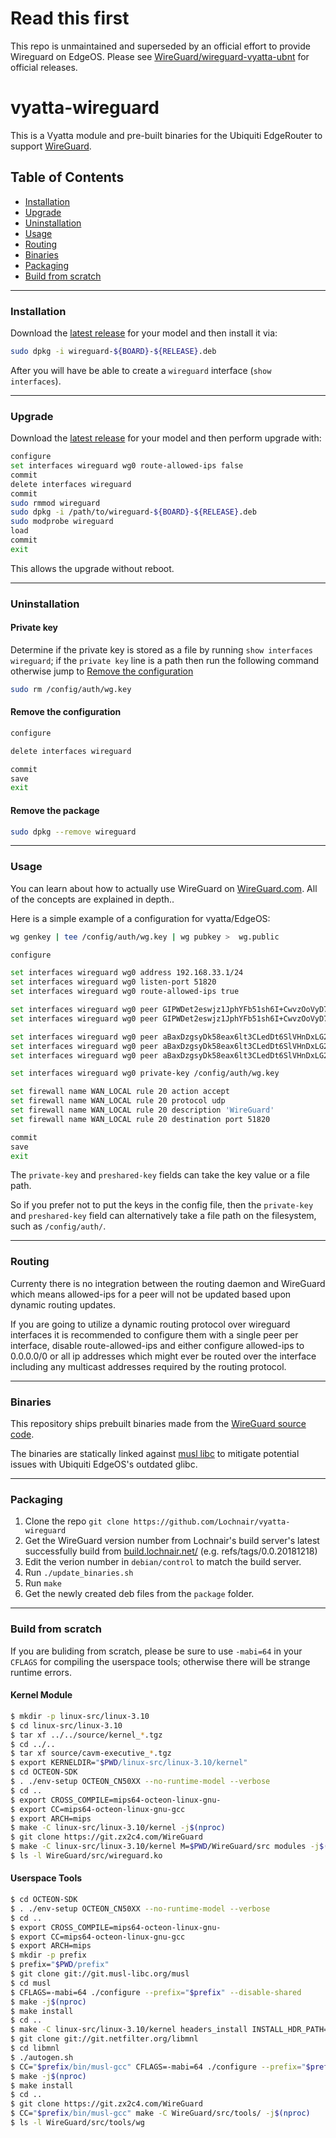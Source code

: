 # Read this first
This repo is unmaintained and superseded by an official effort to provide Wireguard on EdgeOS. Please see [WireGuard/wireguard-vyatta-ubnt](https://github.com/WireGuard/wireguard-vyatta-ubnt) for official releases.

# vyatta-wireguard

This is a Vyatta module and pre-built binaries for the Ubiquiti EdgeRouter
to support [WireGuard](https://www.wireguard.io/).

## Table of Contents
* [Installation](#installation)
* [Upgrade](#upgrade)
* [Uninstallation](#uninstallation)
* [Usage](#usage)
* [Routing](#routing)
* [Binaries](#binaries)
* [Packaging](#packaging)
* [Build from scratch](#build-from-scratch)

---

### Installation
Download the [latest release](https://github.com/Lochnair/vyatta-wireguard/releases) for your model and then install it via:
```bash
sudo dpkg -i wireguard-${BOARD}-${RELEASE}.deb
```

After you will have be able to create a `wireguard` interface (`show interfaces`).

---

### Upgrade
Download the [latest release](https://github.com/Lochnair/vyatta-wireguard/releases) for your model and then perform upgrade with:
```bash
configure
set interfaces wireguard wg0 route-allowed-ips false
commit
delete interfaces wireguard
commit
sudo rmmod wireguard
sudo dpkg -i /path/to/wireguard-${BOARD}-${RELEASE}.deb
sudo modprobe wireguard
load
commit
exit
```
This allows the upgrade without reboot.

---

### Uninstallation
#### Private key
Determine if the private key is stored as a file by running `show interfaces wireguard`; if the  `private key` line is a path then run the following command otherwise jump to [Remove the configuration](#remove-the-configuration)
```bash
sudo rm /config/auth/wg.key
```

#### Remove the configuration
```bash
configure

delete interfaces wireguard

commit
save
exit
```

#### Remove the package
```bash
sudo dpkg --remove wireguard
```
---

### Usage
You can learn about how to actually use WireGuard on [WireGuard.com](https://www.wireguard.com/).  All of the concepts are explained in depth..

Here is a simple example of a configuration for vyatta/EdgeOS:

```bash
wg genkey | tee /config/auth/wg.key | wg pubkey >  wg.public

configure

set interfaces wireguard wg0 address 192.168.33.1/24
set interfaces wireguard wg0 listen-port 51820
set interfaces wireguard wg0 route-allowed-ips true

set interfaces wireguard wg0 peer GIPWDet2eswjz1JphYFb51sh6I+CwvzOoVyD7z7kZVc= endpoint example1.org:29922
set interfaces wireguard wg0 peer GIPWDet2eswjz1JphYFb51sh6I+CwvzOoVyD7z7kZVc= allowed-ips 192.168.33.101/32

set interfaces wireguard wg0 peer aBaxDzgsyDk58eax6lt3CLedDt6SlVHnDxLG2K5UdV4= endpoint example2.net:51820
set interfaces wireguard wg0 peer aBaxDzgsyDk58eax6lt3CLedDt6SlVHnDxLG2K5UdV4= allowed-ips 192.168.33.102/32
set interfaces wireguard wg0 peer aBaxDzgsyDk58eax6lt3CLedDt6SlVHnDxLG2K5UdV4= allowed-ips 192.168.33.103/32

set interfaces wireguard wg0 private-key /config/auth/wg.key

set firewall name WAN_LOCAL rule 20 action accept
set firewall name WAN_LOCAL rule 20 protocol udp
set firewall name WAN_LOCAL rule 20 description 'WireGuard'
set firewall name WAN_LOCAL rule 20 destination port 51820

commit
save
exit
```

The `private-key` and `preshared-key` fields can take the key value or a file path.

So if  you prefer not to put the keys in the config file, then the `private-key` and `preshared-key` field can alternatively take a file path on the filesystem, such as `/config/auth/`.

---

### Routing
Currenty there is no integration between the routing daemon and WireGuard which means allowed-ips for a peer will not be updated based upon dynamic routing updates.

If you are going to utilize a dynamic routing protocol over wireguard interfaces it is recommended to configure them with a single peer per interface, disable route-allowed-ips and either configure allowed-ips to 0.0.0.0/0 or all ip addresses which might ever be routed over the interface including any multicast addresses required by the routing protocol.

---

### Binaries
This repository ships prebuilt binaries made from the [WireGuard source code](https://git.zx2c4.com/WireGuard/tree/src/).

The binaries are statically linked against [musl libc](https://www.musl-libc.org/) to mitigate potential issues with Ubiquiti EdgeOS's outdated glibc.

---

### Packaging
1. Clone the repo `git clone https://github.com/Lochnair/vyatta-wireguard`
2. Get the WireGuard version number from Lochnair's build server's latest successfully build from [build.lochnair.net/](https://build.lochnair.net/job/ubiquiti/job/wireguard-fw2.0/lastCompletedBuild/) (e.g. refs/tags/0.0.20181218)
3. Edit the verion number in `debian/control` to match the build server.
4. Run `./update_binaries.sh`
5. Run `make`
6. Get the newly created deb files from the `package` folder. 

---

### Build from scratch
If you are buliding from scratch, please be sure to use `-mabi=64` in your `CFLAGS` for compiling the userspace tools; otherwise there will be strange runtime errors.

#### Kernel Module
```bash
$ mkdir -p linux-src/linux-3.10
$ cd linux-src/linux-3.10
$ tar xf ../../source/kernel_*.tgz
$ cd ../..
$ tar xf source/cavm-executive_*.tgz
$ export KERNELDIR="$PWD/linux-src/linux-3.10/kernel"
$ cd OCTEON-SDK
$ . ./env-setup OCTEON_CN50XX --no-runtime-model --verbose
$ cd ..
$ export CROSS_COMPILE=mips64-octeon-linux-gnu-
$ export CC=mips64-octeon-linux-gnu-gcc
$ export ARCH=mips
$ make -C linux-src/linux-3.10/kernel -j$(nproc)
$ git clone https://git.zx2c4.com/WireGuard
$ make -C linux-src/linux-3.10/kernel M=$PWD/WireGuard/src modules -j$(nproc)
$ ls -l WireGuard/src/wireguard.ko
```

#### Userspace Tools
```bash
$ cd OCTEON-SDK
$ . ./env-setup OCTEON_CN50XX --no-runtime-model --verbose
$ cd ..
$ export CROSS_COMPILE=mips64-octeon-linux-gnu-
$ export CC=mips64-octeon-linux-gnu-gcc
$ export ARCH=mips
$ mkdir -p prefix
$ prefix="$PWD/prefix"
$ git clone git://git.musl-libc.org/musl
$ cd musl
$ CFLAGS=-mabi=64 ./configure --prefix="$prefix" --disable-shared
$ make -j$(nproc)
$ make install
$ cd ..
$ make -C linux-src/linux-3.10/kernel headers_install INSTALL_HDR_PATH="$prefix"
$ git clone git://git.netfilter.org/libmnl
$ cd libmnl
$ ./autogen.sh
$ CC="$prefix/bin/musl-gcc" CFLAGS=-mabi=64 ./configure --prefix="$prefix" --disable-shared --enable-static --host=x86_64-pc-linux-gnu
$ make -j$(nproc)
$ make install
$ cd ..
$ git clone https://git.zx2c4.com/WireGuard
$ CC="$prefix/bin/musl-gcc" make -C WireGuard/src/tools/ -j$(nproc)
$ ls -l WireGuard/src/tools/wg
```
